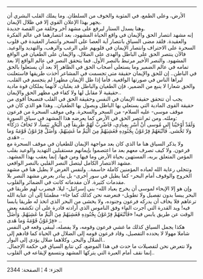 ------------------------------------------------------------------------

الأرض، وعلى الطمع، في المثوبة والخوف من السلطان. وما يملك القلب البشري
أن يجهر بهذا الإعلان القوي إلا في ظلال الإيمان.  
وهنا يسدل الستار ليرفع على مشهد آخر وحلقة من القصة جديدة.  
إنه مشهد انتصار الحق والإيمان في واقع الحياة المشهود، بعد انتصارهما في
عالم الفكرة والعقيدة. فلقد مضى السياق بانتصار آية العصا على السحر
وانتصار العقيدة في قلوب السحرة على الاحتراف وانتصار الإيمان في قلوبهم
على الرغب والرهب، والتهديد والوعيد. فالآن ينتصر الحق على الباطل والهدى
على الضلال، والإيمان على الطغيان في الواقع المشهود. والنصر الأخير مرتبط
بالنصر الأول. فما يتحقق النصر في عالم الواقع إلا بعد تمامه في عالم
الضمير وما يستعلي أصحاب الحق في الظاهر إلا بعد أن يستعلوا بالحق في
الباطن.. إن للحق والإيمان حقيقة متى تجسمت في المشاعر أخذت طريقها
فاستعلنت ليراها الناس في صورتها الواقعية. فأما إذا ظل الإيمان مظهرا لم
يتجسم في القلب، والحق شعارا لا ينبع من الضمير، فإن الطغيان والباطل قد
يغلبان، لأنهما يملكان قوة مادية حقيقية لا مقابل لها ولا كفاء في مظهر
الحق والإيمان..  
يجب أن تتحقق حقيقة الإيمان في النفس وحقيقة الحق في القلب فتصبحا أقوى من
حقيقة القوى المادية التي يستعلي بها الباطل ويصول بها الطغيان.. وهذا هو
الذي كان في موقف موسى- عليه السلام- من السحر والسحرة. وفي موقف السحرة من
فرعون وملئه. ومن ثم انتصر الحق في الأرض كما يعرضه هذا المشهد في سياق
السورة:  
«وَلَقَدْ أَوْحَيْنا إِلى مُوسى أَنْ أَسْرِ بِعِبادِي، فَاضْرِبْ لَهُمْ طَرِيقاً فِي الْبَحْرِ يَبَساً، لا
تَخافُ دَرَكاً وَلا تَخْشى. فَأَتْبَعَهُمْ فِرْعَوْنُ بِجُنُودِهِ فَغَشِيَهُمْ مِنَ الْيَمِّ ما غَشِيَهُمْ، وَأَضَلَّ
فِرْعَوْنُ قَوْمَهُ وَما هَدى» ..  
ولا يذكر السياق هنا ما الذي كان بعد مواجهة الإيمان للطغيان في موقف
السحرة مع فرعون. ولا كيف تصرف معهم بعد ما اعتصموا بإيمانهم مستقبلين
التهديد والوعيد بقلب المؤمن المتعلق بربه، المستهين بحياة الأرض وما فيها
ومن فيها. إنما يعقب بهذا المشهد. مشهد الانتصار الكامل ليتصل النصر القلبي
بالنصر الواقعي.  
وتتجلى رعاية الله لعباده المؤمنين كاملة حاسمة.. ولنفس الغرض لا يطيل هنا
في مشهد الخروج والوقوف أمام البحر- كما يطيل في سور أخرى- بل يبادر بعرض
مشهد النصر بلا مقدمات كثيرة. لأن مقدماته كانت في الضمائر والقلوب.  
وإن هو إلا الإيحاء لموسى أن يخرج بعباد الله- بني إسرائيل- ليلا. فيضرب
لهم طريقا في البحر يبسا بدون تفصيل ولا تطويل- فنعرضه نحن كذلك كما جاء-
مطمئنا إلى أن عناية الله ترعاهم فلا يخاف أن يدركه فرعون وجنوده، ولا يخشى
من البحر الذي اتخذ له طريقا يابسا فيه! ويد القدرة التي أجرت الماء وفق
الناموس الذي أرادته قادرة على أن تكشفه بعض الوقت عن طريق يابس فيه!
«فَأَتْبَعَهُمْ فِرْعَوْنُ بِجُنُودِهِ فَغَشِيَهُمْ مِنَ الْيَمِّ ما غَشِيَهُمْ. وَأَضَلَّ فِرْعَوْنُ قَوْمَهُ وَما هَدى»
..  
هكذا يجمل السياق كذلك ما غشي فرعون وقومه، ولا يفصله، ليبقى وقعه في النفس
شاملا مهولا لا يحدده التفصيل، وقاد فرعون قومه إلى الضلال في الحياة كما
قادهم إلى الضلال والبحر. وكلاهما ضلال يؤدي إلى البوار..  
ولا نتعرض نحن لتفصيلات ما حدث في هذا الموضع، كي نتابع السياق في حكمة
الإجمال. إنما نقف أمام العبرة التي يتركها المشهد ونتسمع لإيقاعه في
القلوب..

------------------------------------------------------------------------

الجزء: 4 ¦ الصفحة: 2344
